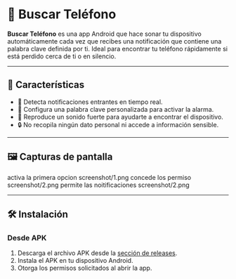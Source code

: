 # 📱 Buscar Teléfono

**Buscar Teléfono** es una app Android que hace sonar tu dispositivo automáticamente cada vez que recibes una notificación que contiene una palabra clave definida por ti. Ideal para encontrar tu teléfono rápidamente si está perdido cerca de ti o en silencio.

---

## 🚀 Características

- 🔔 Detecta notificaciones entrantes en tiempo real.
- 🔑 Configura una palabra clave personalizada para activar la alarma.
- 📢 Reproduce un sonido fuerte para ayudarte a encontrar el dispositivo.
- 🔒 No recopila ningún dato personal ni accede a información sensible.

---

## 🖼️ Capturas de pantalla
activa la primera opcion
screenshot/1.png
concede los permiso
screenshot/2.png
permite las noitificaciones
screenshot/2.png


---

## 🛠️ Instalación

### Desde APK

1. Descarga el archivo APK desde la [sección de releases](https://github.com/tuusuario/BuscarTelefono/releases).
2. Instala el APK en tu dispositivo Android.
3. Otorga los permisos solicitados al abrir la app.

